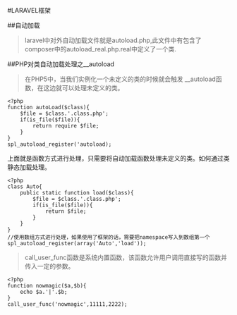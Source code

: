 #LARAVEL框架

##自动加载
>laravel中对外自动加载文件就是autoload.php,此文件中有包含了composer中的autoload_real.php.real中定义了一个类.

##PHP对类自动加载处理之__autoload
>在PHP5中，当我们实例化一个未定义的类的时候就会触发 __autoload函数，在这边就可以处理未定义的类。

```
<?php
function autoLoad($class){
	$file = $class.'.class.php';
	if(is_file($file)){
		return require $file;
	}
}
spl_autoload_register('autoload);

```
上面就是函数方式进行处理，只需要将自动加载函数处理未定义的类。如何通过类静态加载处理。

```
<?php 
class Auto{
	public static function load($class){
		$file = $class.'.class.php';
		if(is_file($file)){
			return $file;
		}
	}
}
//使用数组方式进行处理，如果使用了框架的话，需要把namespace写入到数组第一个
spl_autoload_register(array('Auto','load'));

```

>call_user_func函数是系统内置函数，该函数允许用户调用直接写的函数并传入一定的参数。

```
<?php
function nowmagic($a,$b){
	echo $a.'|'.$b;
}
call_user_func('nowmagic',11111,2222);
```